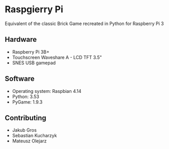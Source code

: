 # Raspgierry Pi
Equivalent of the classic Brick Game recreated in Python for Raspberry Pi 3

## Hardware

* Raspberry Pi 3B+
* Touchscreen Waveshare A - LCD TFT 3.5"
* SNES USB gamepad

## Software

* Operating system: Raspbian 4.14
* Python: 3.53
* PyGame: 1.9.3

## Contributing

* Jakub Gros
* Sebastian Kucharzyk
* Mateusz Olejarz
